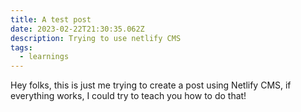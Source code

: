 ```yaml
---
title: A test post
date: 2023-02-22T21:30:35.062Z
description: Trying to use netlify CMS
tags:
  - learnings
---
```

H﻿ey folks, this is just me trying to create a post using Netlify CMS, if everything works, I could try to teach you how to do that!